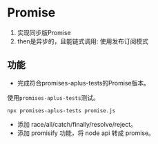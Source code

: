 # Promise

1. 实现同步版Promise
2. then是异步的，且能链式调用: 使用发布订阅模式

## 功能

- 完成符合promises-aplus-tests的Promise版本。

使用`promises-aplus-tests`测试。

```
npx promises-aplus-tests promise.js 
```

- 添加 race/all/catch/finally/resolve/reject。
- 添加 promisify 功能，将 node api 转成 promise。